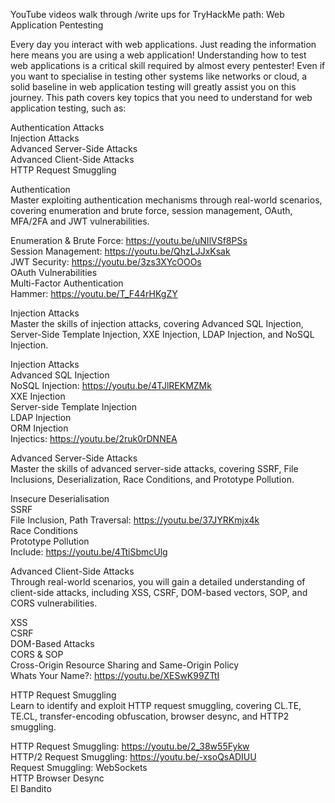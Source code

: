 YouTube videos walk through /write ups for TryHackMe path: Web Application Pentesting

Every day you interact with web applications. Just reading the information here means you are using a web application! Understanding how to test web applications is a critical skill required by almost every pentester! Even if you want to specialise in testing other systems like networks or cloud, a solid baseline in web application testing will greatly assist you on this journey. This path covers key topics that you need to understand for web application testing, such as:

Authentication Attacks<br />
Injection Attacks<br />
Advanced Server-Side Attacks<br />
Advanced Client-Side Attacks<br />
HTTP Request Smuggling<br />

Authentication<br />
Master exploiting authentication mechanisms through real-world scenarios, covering enumeration and brute force, session management, OAuth, MFA/2FA and JWT vulnerabilities.

Enumeration & Brute Force: https://youtu.be/uNIlVSf8PSs<br />
Session Management: https://youtu.be/QhzLJJxKsak<br />
JWT Security: https://youtu.be/3zs3XYcOOOs<br />
OAuth Vulnerabilities<br />
Multi-Factor Authentication<br />
Hammer: https://youtu.be/T_F44rHKgZY<br />

Injection Attacks<br />
Master the skills of injection attacks, covering Advanced SQL Injection, Server-Side Template Injection, XXE Injection, LDAP Injection, and NoSQL Injection.

Injection Attacks<br />
Advanced SQL Injection<br />
NoSQL Injection: https://youtu.be/4TJlREKMZMk<br />
XXE Injection<br />
Server-side Template Injection<br />
LDAP Injection<br />
ORM Injection<br />
Injectics: https://youtu.be/2ruk0rDNNEA<br />

Advanced Server-Side Attacks<br />
Master the skills of advanced server-side attacks, covering SSRF, File Inclusions, Deserialization, Race Conditions, and Prototype Pollution.

Insecure Deserialisation<br />
SSRF<br />
File Inclusion, Path Traversal: https://youtu.be/37JYRKmjx4k<br />
Race Conditions<br />
Prototype Pollution<br />
Include: https://youtu.be/4TtiSbmcUlg<br />

Advanced Client-Side Attacks<br />
Through real-world scenarios, you will gain a detailed understanding of client-side attacks, including XSS, CSRF, DOM-based vectors, SOP, and CORS vulnerabilities.

XSS<br />
CSRF<br />
DOM-Based Attacks<br />
CORS & SOP<br />
Cross-Origin Resource Sharing and Same-Origin Policy<br />
Whats Your Name?: https://youtu.be/XESwK99ZTtI<br />

HTTP Request Smuggling<br />
Learn to identify and exploit HTTP request smuggling, covering CL.TE, TE.CL, transfer-encoding obfuscation, browser desync, and HTTP2 smuggling.

HTTP Request Smuggling: https://youtu.be/2_38w55Fykw<br />
HTTP/2 Request Smuggling: https://youtu.be/-xsoQsADIUU<br />
Request Smuggling: WebSockets<br />
HTTP Browser Desync<br />
El Bandito<br />


